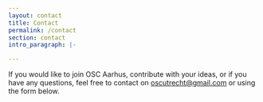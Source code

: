 ```yaml
---
layout: contact
title: Contact
permalink: /contact
section: contact
intro_paragraph: |-

---
```


If you would like to join OSC Aarhus, contribute with your ideas, or if you have any questions, feel free to contact on oscutrecht@gmail.com or using the form below.
